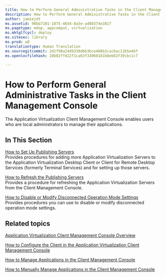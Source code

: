 ```yaml
---
title: How to Perform General Administrative Tasks in the Client Management Console
description: How to Perform General Administrative Tasks in the Client Management Console
author: jamiejdt
ms.assetid: 90bb7101-1075-4654-8a5e-ad08374e381f
ms.pagetype: mdop, appcompat, virtualization
ms.mktglfcycl: deploy
ms.sitesec: library
ms.prod: w8
translationtype: Human Translation
ms.sourcegitcommit: 2d1f98a24d9330d6b3bce488b2cac6ac11b5e4bf
ms.openlocfilehash: 28b02ffd22f1ca63f33068181b8eb02f39cbc1c7

---
```



# How to Perform General Administrative Tasks in the Client Management Console


The Application Virtualization Client Management Console enables users who are local administrators to manage their applications.

## In This Section


<a href="" id="how-to-set-up-publishing-servers"></a>[How to Set Up Publishing Servers](how-to-set-up-publishing-servers.md)  
Provides procedures for adding more Application Virtualization Servers to the Application Virtualization Desktop Client or Client for Remote Desktop Services (formerly Terminal Services) and for setting up those servers.

<a href="" id="how-to-refresh-the-publishing-servers"></a>[How to Refresh the Publishing Servers](how-to-refresh-the-publishing-servers.md)  
Provides a procedure for refreshing the Application Virtualization Servers from the Client Management Console.

<a href="" id="how-to-disable-or-modify-disconnected-operation-mode-settings"></a>[How to Disable or Modify Disconnected Operation Mode Settings](how-to-disable-or-modify-disconnected-operation-mode-settings.md)  
Provides procedures you can use to disable or modify disconnected operation mode settings.

## Related topics


[Application Virtualization Client Management Console Overview](application-virtualization-client-management-console-overview.md)

[How to Configure the Client in the Application Virtualization Client Management Console](how-to-configure-the-client-in-the-application-virtualization-client-management-console.md)

[How to Manage Applications in the Client Management Console](how-to-manage-applications-in-the-client-management-console.md)

[How to Manually Manage Applications in the Client Management Console](how-to-manually-manage-applications-in-the-client-management-console.md)

 

 








<!--HONumber=Jun16_HO4-->



